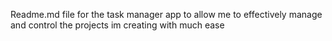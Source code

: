 Readme.md file for the task manager app to allow me to effectively manage and control the projects im creating with much ease
